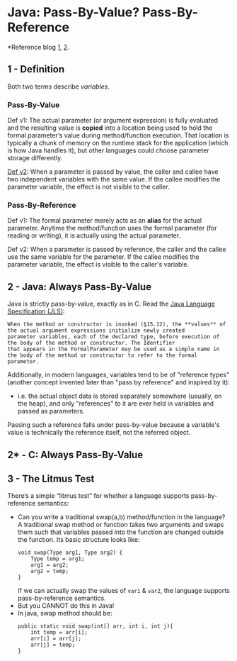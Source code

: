 # Java: Pass-By-Value? Pass-By-Reference
*Reference blog [1](https://www.javadude.com/articles/passbyvalue.htm), [2](https://stackoverflow.com/questions/373419/whats-the-difference-between-passing-by-reference-vs-passing-by-value/430958#430958).

## 1 - Definition
Both two terms describe _variables_.
### Pass-By-Value
Def v1: 
The actual parameter (or argument expression) is fully evaluated and the resulting value is **copied** into a location being
used to hold the formal parameter’s value during method/function execution. That location is typically a chunk of memory 
on the runtime stack for the application (which is how Java handles it), but other languages could choose parameter storage differently.

[Def v2](https://stackoverflow.com/questions/373419/whats-the-difference-between-passing-by-reference-vs-passing-by-value/430958#430958): 
When a parameter is passed by value, the caller and callee have two independent variables with the same value. If the callee 
modifies the parameter variable, the effect is not visible to the caller.

### Pass-By-Reference
Def v1: The formal parameter merely acts as an **alias** for the actual parameter. Anytime the method/function uses the formal 
parameter (for reading or writing), it is actually using the actual parameter.

Def v2: When a parameter is passed by reference, the caller and the callee use the same variable for the parameter. If the callee
modifies the parameter variable, the effect is visible to the caller's variable.

## 2 - Java: Always Pass-By-Value
Java is strictly pass-by-value, exactly as in C. Read the [Java Language Specification (JLS)](https://docs.oracle.com/javase/specs/jls/se11/html/jls-8.html#jls-8.4.1):

    When the method or constructor is invoked (§15.12), the **values** of the actual argument expressions initialize newly created 
    parameter variables, each of the declared type, before execution of the body of the method or constructor. The Identifier 
    that appears in the FormalParameter may be used as a simple name in the body of the method or constructor to refer to the formal parameter.

Additionally, in modern languages, variables tend to be of "reference types" (another concept invented later than "pass by reference" and inspired by it): 
- i.e. the actual object data is stored separately somewhere (usually, on the heap), and only "references" to it are ever held in variables and passed as parameters.

Passing such a reference falls under pass-by-value because a variable's value is technically the reference itself, not the referred object.

## 2* - C: Always Pass-By-Value


## 3 - The Litmus Test

There’s a simple “litmus test” for whether a language supports pass-by-reference semantics:
- Can you write a traditional swap(a,b) method/function in the language?
  A traditional swap method or function takes two arguments and swaps them such that variables passed into the function 
are changed outside the function. Its basic structure looks like:
    ```
    void swap(Type arg1, Type arg2) {
        Type temp = arg1;
        arg1 = arg2;
        arg2 = temp;
    }
    ```
    If we can actually swap the values of `var1` & `var2`, the language supports pass-by-reference semantics.
- But you CANNOT do this in Java!
- In java, swap method should be:
    ```
    public static void swap(int[] arr, int i, int j){
        int temp = arr[i];
        arr[i] = arr[j];
        arr[j] = temp;
    }
    ```
